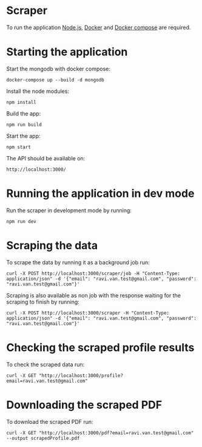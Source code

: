 # Scraper

To run the application [Node.js](https://nodejs.org/en/), [Docker](https://www.docker.com/get-started/) and [Docker compose](https://docs.docker.com/compose/install/) are required.

# Starting the application
Start the mongodb with docker compose:

```docker-compose up --build -d mongodb```

Install the node modules:

```npm install```

Build the app:

```npm run build```

Start the app:

```npm start```

The API should be available on:

```http://localhost:3000/```

# Running the application in dev mode
Run the scraper in development mode by running:

```npm run dev```

# Scraping the data
To scrape the data by running it as a background job run:

```curl -X POST http://localhost:3000/scraper/job -H "Content-Type: application/json" -d '{"email": "ravi.van.test@gmail.com", "password": "ravi.van.test@gmail.com"}'```

Scraping is also available as non job with the response waiting for the scraping to finish by running:

```curl -X POST http://localhost:3000/scraper -H "Content-Type: application/json" -d '{"email": "ravi.van.test@gmail.com", "password": "ravi.van.test@gmail.com"}'```

# Checking the scraped profile results
To check the scraped data run:

```curl -X GET "http://localhost:3000/profile?email=ravi.van.test@gmail.com"```

# Downloading the scraped PDF
To download the scraped PDF run:

```curl -X GET "http://localhost:3000/pdf?email=ravi.van.test@gmail.com" --output scrapedProfile.pdf```

